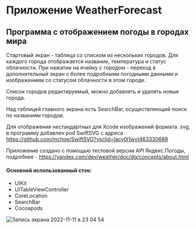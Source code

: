 # Приложение WeatherForecast

## Программа с отображением погоды в городах мира

Стартовый экран - таблица со списком из нескольких городов. Для каждого города отображается название, температура и  статус облачности. 
При нажатии на ячейку с городом - переход в дополнительный экран с более подробными погодными данными и изображением со статусом облачности в этом городе.

Список городов редактируемый, можно добавлять и удалять новые города.

Над таблицей главного экрана есть SearchBar, осуществляющий поиск по названиям городов.

Для отображения нестандартных для Xcode изображений формата .svg, в программу добавлен pod SwiftSVG с адреса https://github.com/mchoe/SwiftSVG?ysclid=lacy0l1wvt463330689

Приложение создано с помощью тестовой версии API Яндекс.Погоды, подробнее - https://yandex.com/dev/weather/doc/dg/concepts/about.html

#### Основной использованный стэк: 
- UIKit
- UITableViewController
- CoreLocation
- SearchBar 
- Cocoapods

![Запись экрана 2022-11-11 в 23 04 54](https://user-images.githubusercontent.com/95984296/201424117-7eb5da94-df9e-4311-bcaf-dbe5aacd4c53.gif)

